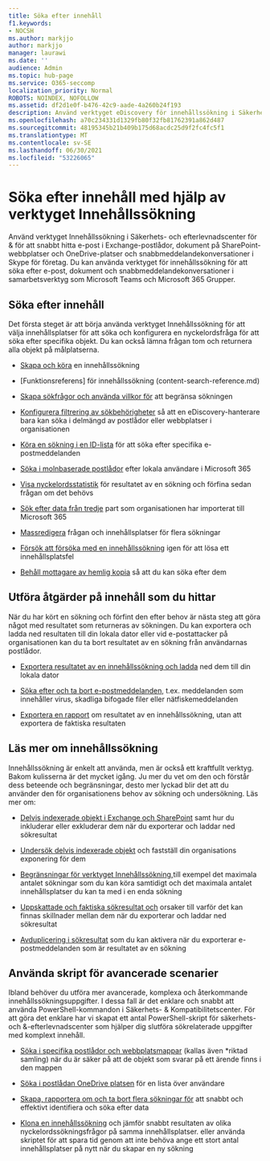```yaml
---
title: Söka efter innehåll
f1.keywords:
- NOCSH
ms.author: markjjo
author: markjjo
manager: laurawi
ms.date: ''
audience: Admin
ms.topic: hub-page
ms.service: O365-seccomp
localization_priority: Normal
ROBOTS: NOINDEX, NOFOLLOW
ms.assetid: df2d1e0f-b476-42c9-aade-4a260b24f193
description: Använd verktyget eDiscovery för innehållssökning i Säkerhets- och efterlevnadscenter för & för att snabbt hitta e-post i Exchange-postlådor, dokument på SharePoint-webbplatser och OneDrive-platser och snabbmeddelandekonversationer i Skype för företag.
ms.openlocfilehash: a70c234331d1329fb80f32fb81762391a862d487
ms.sourcegitcommit: 48195345b21b409b175d68acdc25d9f2fc4fc5f1
ms.translationtype: MT
ms.contentlocale: sv-SE
ms.lasthandoff: 06/30/2021
ms.locfileid: "53226065"
---
```

# <a name="search-for-content-using-the-content-search-tool"></a>Söka efter innehåll med hjälp av verktyget Innehållssökning

Använd verktyget Innehållssökning i Säkerhets- och efterlevnadscenter för & för att snabbt hitta e-post i Exchange-postlådor, dokument på SharePoint-webbplatser och OneDrive-platser och snabbmeddelandekonversationer i Skype för företag. Du kan använda verktyget för innehållssökning för att söka efter e-post, dokument och snabbmeddelandekonversationer i samarbetsverktyg som Microsoft Teams och Microsoft 365 Grupper.

## <a name="search-for-content"></a>Söka efter innehåll

Det första steget är att börja använda verktyget Innehållssökning för att välja innehållsplatser för att söka och konfigurera en nyckelordsfråga för att söka efter specifika objekt. Du kan också lämna frågan tom och returnera alla objekt på målplatserna.

- [Skapa och köra](content-search.md) en innehållssökning

- [Funktionsreferens] för innehållssökning (content-search-reference.md)

- [Skapa sökfrågor och använda villkor för](keyword-queries-and-search-conditions.md) att begränsa sökningen

- [Konfigurera filtrering av sökbehörigheter](permissions-filtering-for-content-search.md) så att en eDiscovery-hanterare bara kan söka i delmängd av postlådor eller webbplatser i organisationen

- [Köra en sökning i en ID-lista](csv-file-for-an-id-list-content-search.md) för att söka efter specifika e-postmeddelanden

- [Söka i molnbaserade postlådor](search-cloud-based-mailboxes-for-on-premises-users.md) efter lokala användare i Microsoft 365

- [Visa nyckelordsstatistik](view-keyword-statistics-for-content-search.md) för resultatet av en sökning och förfina sedan frågan om det behövs

- [Sök efter data från tredje](use-content-search-to-search-third-party-data-that-was-imported.md) part som organisationen har importerat till Microsoft 365

- [Massredigera](bulk-edit-content-searches.md) frågan och innehållsplatser för flera sökningar

- [Försök att försöka med en innehållssökning](retry-failed-content-search.md) igen för att lösa ett innehållsplatsfel

- [Behåll mottagare av hemlig kopia](/exchange/policy-and-compliance/holds/preserve-bcc-recipients-and-group-members) så att du kan söka efter dem

## <a name="perform-actions-on-content-you-find"></a>Utföra åtgärder på innehåll som du hittar

När du har kört en sökning och förfint den efter behov är nästa steg att göra något med resultatet som returneras av sökningen. Du kan exportera och ladda ned resultaten till din lokala dator eller vid e-postattacker på organisationen kan du ta bort resultatet av en sökning från användarnas postlådor.

- [Exportera resultatet av en innehållssökning och ladda](export-search-results.md) ned dem till din lokala dator

- [Söka efter och ta bort e-postmeddelanden,](search-for-and-delete-messages-in-your-organization.md) t.ex. meddelanden som innehåller virus, skadliga bifogade filer eller nätfiskemeddelanden

- [Exportera en rapport](export-a-content-search-report.md) om resultatet av en innehållssökning, utan att exportera de faktiska resultaten

## <a name="learn-more-about-content-search"></a>Läs mer om innehållssökning

Innehållssökning är enkelt att använda, men är också ett kraftfullt verktyg. Bakom kulisserna är det mycket igång. Ju mer du vet om den och förstår dess beteende och begränsningar, desto mer lyckad blir det att du använder den för organisationens behov av sökning och undersökning. Läs mer om:

- [Delvis indexerade objekt i Exchange och SharePoint](partially-indexed-items-in-content-search.md) samt hur du inkluderar eller exkluderar dem när du exporterar och laddar ned sökresultat

- [Undersök delvis indexerade objekt](investigating-partially-indexed-items-in-ediscovery.md) och fastställ din organisations exponering för dem

- [Begränsningar för verktyget Innehållssökning,](limits-for-content-search.md)till exempel det maximala antalet sökningar som du kan köra samtidigt och det maximala antalet innehållsplatser du kan ta med i en enda sökning

- [Uppskattade och faktiska sökresultat och](differences-between-estimated-and-actual-ediscovery-search-results.md) orsaker till varför det kan finnas skillnader mellan dem när du exporterar och laddar ned sökresultat

- [Avduplicering i sökresultat](de-duplication-in-ediscovery-search-results.md) som du kan aktivera när du exporterar e-postmeddelanden som är resultatet av en sökning

## <a name="use-scripts-for-advanced-scenarios"></a>Använda skript för avancerade scenarier

Ibland behöver du utföra mer avancerade, komplexa och återkommande innehållssökningsuppgifter. I dessa fall är det enklare och snabbt att använda PowerShell-kommandon i Säkerhets- & Kompatibilitetscenter. För att göra det enklare har vi skapat ett antal PowerShell-skript för säkerhets- och &-efterlevnadscenter som hjälper dig slutföra sökrelaterade uppgifter med komplext innehåll.

- [Söka i specifika postlådor och webbplatsmappar](use-content-search-for-targeted-collections.md) (kallas även *riktad samling) när du är säker på att de objekt som svarar på ett ärende finns i den mappen

- [Söka i postlådan OneDrive platsen](search-the-mailbox-and-onedrive-for-business-for-a-list-of-users.md) för en lista över användare

- [Skapa, rapportera om och ta bort flera sökningar för](create-report-on-and-delete-multiple-content-searches.md) att snabbt och effektivt identifiera och söka efter data

- [Klona en innehållssökning](clone-a-content-search.md) och jämför snabbt resultaten av olika nyckelordssökningsfrågor på samma innehållsplatser. eller använda skriptet för att spara tid genom att inte behöva ange ett stort antal innehållsplatser på nytt när du skapar en ny sökning